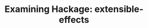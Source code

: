 ---
title: ! 'Examining Hackage: extensible-effects'
url: http://jozefg.bitbucket.org/posts/2014-07-15-reading-extensible-effects.html
authors:
- Danny Gratzer
type: article
tags:
- extensible effects
doHaskell-type: blog post
dohaskell-year: 2014
---